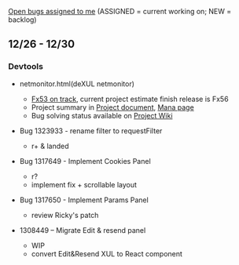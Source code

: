[Open bugs assigned to me](https://bugzilla.mozilla.org/buglist.cgi?quicksearch=assignee%3Agasolin%40mozilla.com) (ASSIGNED = current working on; NEW = backlog)

## 12/26 - 12/30

### Devtools

- netmonitor.html(deXUL netmonitor)
  - [Fx53 on track](https://wiki.mozilla.org/DevTools/Netmonitor/Archive), current project estimate finish release is Fx56
  - Project summary in [Project document], [Mana page]
  - Bug solving status available on [Project Wiki]

- Bug 1323933 - rename filter to requestFilter
  - r+ & landed

- Bug 1317649 - Implement Cookies Panel
  - r?
  - implement fix + scrollable layout

- Bug 1317650 - Implement Params Panel
  - review Ricky's patch

- 1308449 – Migrate Edit & resend panel
  - WIP
  - convert Edit&Resend XUL to React component

[Project document]: https://docs.google.com/document/d/19lyV04YtfX9X5ev2rhFeIuQPaVApgl8qdFpe4Rw4Np4/edit
[Mana page]: https://mana.mozilla.org/wiki/display/PM/Netmonitor+Project+Update
[Project Wiki]:  https://wiki.mozilla.org/DevTools/Netmonitor

